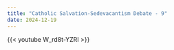 ```yaml
---
title: "Catholic Salvation-Sedevacantism Debate - 9"
date: 2024-12-19
---
```


{{< youtube W_rd8t-YZRI >}}
